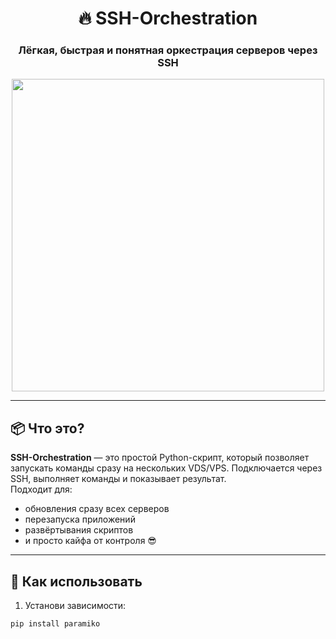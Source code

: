 <h1 align="center">🔥 SSH-Orchestration</h1>
<h3 align="center">Лёгкая, быстрая и понятная оркестрация серверов через SSH</h3>

<p align="center">
  <img src="https://media.giphy.com/media/ZgTR3UQ9XAWDvQqr4j/giphy.gif" width="500"/>
</p>

---

## 📦 Что это?

**SSH-Orchestration** — это простой Python-скрипт, который позволяет запускать команды сразу на нескольких VDS/VPS. Подключается через SSH, выполняет команды и показывает результат.  
Подходит для:
- обновления сразу всех серверов
- перезапуска приложений
- развёртывания скриптов
- и просто кайфа от контроля 😎

---

## 🚀 Как использовать

1. Установи зависимости:
```bash
pip install paramiko
